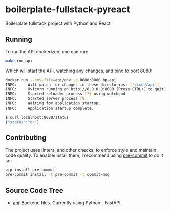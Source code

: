# boilerplate-fullstack-pyreact

Boilerplate fullstack project with Python and React

## Running

To run the API dockerized, one can run:

```bash
make run_api
```

Which will start the API, watching any changes, and bind to port 8080:

```bash
docker run --env-file=api/env -p 8080:8080 bp-api
INFO:     Will watch for changes in these directories: ['/code/api']
INFO:     Uvicorn running on http://0.0.0.0:8080 (Press CTRL+C to quit)
INFO:     Started reloader process [7] using watchgod
INFO:     Started server process [9]
INFO:     Waiting for application startup.
INFO:     Application startup complete.
```

```bash
$ curl localhost:8080/status
{"status":"ok"}
```

## Contributing

The project uses linters, and other checks, to enforce style and maintain code quality.
To enable/install them, I recommend using [pre-commit](https://pre-commit.com/) to do
it so:

```bash
pip install pre-commit
pre-commit install -t pre-commit -t commit-msg
```

## Source Code Tree

- [api](api/): Backend files. Currently using Python - FastAPI.
